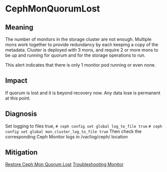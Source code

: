 # CephMonQuorumLost

## Meaning

The number of monitors in the storage cluster are not enough.
Multiple mons work together to provide redundancy by each keeping a copy
of the metadata. Cluster is deployed with 3 mons, and require 2 or more mons
to be up and running for quorum and for the storage operations to run.

This alert indicates that there is only 1 monitor pod running or even none.

## Impact

If quorum is lost and it is beyond recovery now. Any data lose is permanent
at this point.

## Diagnosis

Set logging to files true,
`# ceph config set global log_to_file true`
`# ceph config set global mon_cluster_log_to_file true`
Then check the corresponding Ceph Monitor logs in /var/log/ceph/<cluster-id> location

## Mitigation

[Restore Ceph Mon Quorum Lost](https://access.redhat.com/solutions/5898541)
[Troubleshooting Monitor](https://docs.ceph.com/en/latest/rados/troubleshooting/troubleshooting-mon/)


